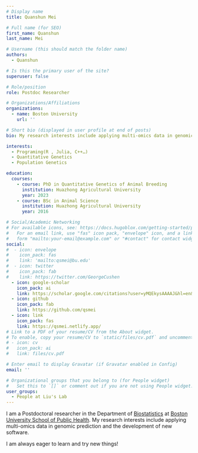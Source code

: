 ```yaml
---
# Display name
title: Quanshun Mei

# Full name (for SEO)
first_name: Quanshun
last_name: Mei

# Username (this should match the folder name)
authors:
  - Quanshun

# Is this the primary user of the site?
superuser: false

# Role/position
role: Postdoc Researcher

# Organizations/Affiliations
organizations:
  - name: Boston University
    url: ''

# Short bio (displayed in user profile at end of posts)
bio: My research interests include applying multi-omics data in genomic prediction and the development of new software.

interests:
  - Programing(R , Julia, C++…)
  - Quantitative Genetics
  - Population Genetics

education:
  courses:
    - course: PhD in Quantitative Genetics of Animal Breeding
      institution: Huazhong Agricultural University
      year: 2023
    - course: BSc in Animal Science
      institution: Huazhong Agricultural University
      year: 2016

# Social/Academic Networking
# For available icons, see: https://docs.hugoblox.com/getting-started/page-builder/#icons
#   For an email link, use "fas" icon pack, "envelope" icon, and a link in the
#   form "mailto:your-email@example.com" or "#contact" for contact widget.
social:
#  - icon: envelope
#    icon_pack: fas
#    link: 'mailto:qsmei@bu.edu'
#  - icon: twitter
#    icon_pack: fab
#    link: https://twitter.com/GeorgeCushen
  - icon: google-scholar
    icon_pack: ai
    link: https://scholar.google.com/citations?user=yMQEkysAAAAJ&hl=en&oi=ao
  - icon: github
    icon_pack: fab
    link: https://github.com/qsmei
  - icon: link
    icon_pack: fas
    link: https://qsmei.netlify.app/
# Link to a PDF of your resume/CV from the About widget.
# To enable, copy your resume/CV to `static/files/cv.pdf` and uncomment the lines below.
# - icon: cv
#   icon_pack: ai
#   link: files/cv.pdf

# Enter email to display Gravatar (if Gravatar enabled in Config)
email: ''

# Organizational groups that you belong to (for People widget)
#   Set this to `[]` or comment out if you are not using People widget.
user_groups:
  - People at Liu's Lab
---
```


I am a Postdoctoral researcher in the Department of [Biostatistics](https://www.bu.edu/sph/about/departments/biostatistics/) at [Boston University School of Public Health](https://www.bu.edu/sph/about/departments/biostatistics/). My research interests include applying multi-omics data in genomic prediction and the development of new software.

I am always eager to learn and try new things!
